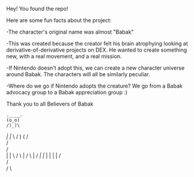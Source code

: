 Hey! You found the repo! 

Here are some fun facts about the project: 

-The character's original name was almost "Babak"

-This was created because the creator felt his brain atrophying looking at derivative-of-derivative projects on DEX. He wanted to create something new, with a real movement, and a real mission. 

-If Nintendo doesn't adopt this, we can create a new character universe around Babak. The characters will all be similarly peculiar.   

-Where do we go if Nintendo adopts the creature? We go from a Babak advocacy group to a Babak appreciation group :)

Thank you to all Believers of Babak

    .____.
    (o_o)
    /)_)\
   _| |_
   \   /
    ) (
   /   \
  /     \
 /       \
|         |
 \       /
  \  |  /
   \ | /
   _| |_
  |     |
  |     |
  /     \
 /       \
/         \
